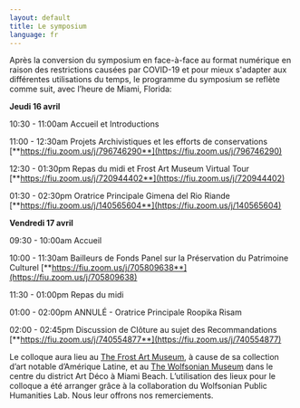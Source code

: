 ```yaml
---
layout: default
title: Le symposium
language: fr
---
```


Après la conversion du symposium en face-à-face au format numérique en raison des restrictions causées par COVID-19 et pour mieux s'adapter aux différentes utilisations du temps, le programme du symposium se reflète comme suit, avec l’heure de Miami, Florida:

**Jeudi 16 avril**

10:30 - 11:00am  Accueil et Introductions

11:00 - 12:30am  Projets Archivistiques et les  efforts de conservations [**https://fiu.zoom.us/j/796746290**](https://fiu.zoom.us/j/796746290) 

12:30 - 01:30pm  Repas du midi et Frost Art Museum Virtual Tour [**https://fiu.zoom.us/j/720944402**](https://fiu.zoom.us/j/720944402) 

01:30 - 02:30pm  Oratrice Principale Gimena del Rio Riande [**https://fiu.zoom.us/j/140565604**](https://fiu.zoom.us/j/140565604) 

**Vendredi 17 avril**

09:30 - 10:00am  Accueil 

10:00 - 11:30am  Bailleurs de Fonds Panel sur la Préservation du Patrimoine Culturel [**https://fiu.zoom.us/j/705809638**](https://fiu.zoom.us/j/705809638) 

11:30 - 01:00pm  Repas du midi

01:00 - 02:00pm  ANNULÉ - Oratrice Principale Roopika Risam

02:00 - 02:45pm  Discussion de Clôture au sujet des Recommandations [**https://fiu.zoom.us/j/740554877**](https://fiu.zoom.us/j/740554877)  



Le colloque aura lieu au [The Frost Art Museum](https://frost.fiu.edu), à cause de sa collection d’art notable d’Amérique Latine, et au [The Wolfsonian Museum](https://wolfsonian.org) dans le centre du district Art Déco à Miami Beach. L’utilisation des lieux pour le colloque a été arranger grâce à la collaboration du Wolfsonian Public Humanities Lab. Nous leur offrons nos remerciements.